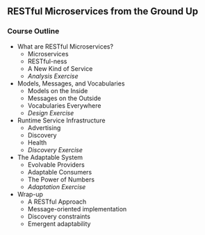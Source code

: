 ## RESTful Microservices from the Ground Up

### Course Outline

 * What are RESTful Microservices?
   * Microservices
   * RESTful-ness
   * A New Kind of Service
   * _Analysis Exercise_
 * Models, Messages, and Vocabularies
   * Models on the Inside
   * Messages on the Outside
   * Vocabularies Everywhere
   * _Design Exercise_
 * Runtime Service Infrastructure
   * Advertising
   * Discovery
   * Health 
   * _Discovery Exercise_
 * The Adaptable System
   * Evolvable Providers
   * Adaptable Consumers
   * The Power of Numbers
   * _Adaptation Exercise_
 * Wrap-up
   * A RESTful Approach
   * Message-oriented implementation
   * Discovery constraints
   * Emergent adaptability  

